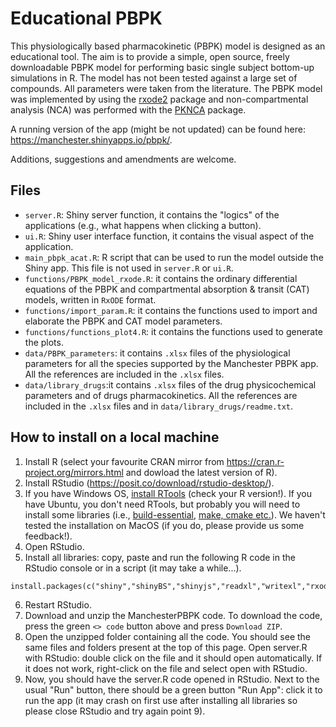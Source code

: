 # Educational PBPK
This physiologically based pharmacokinetic (PBPK) model is designed as an educational tool. The aim is to provide a simple, open source, freely downloadable PBPK model for performing basic single subject bottom-up simulations in R. The model has not been tested against a large set of compounds. All parameters were taken from the literature. The PBPK model was implemented by using the [rxode2](https://cran.r-project.org/web/packages/rxode2/index.html) package and non-compartmental analysis (NCA) was performed with the [PKNCA](https://cran.r-project.org/web/packages/PKNCA/index.html) package.

A running version of the app (might be not updated) can be found here: https://manchester.shinyapps.io/pbpk/.

Additions, suggestions and amendments are welcome.

## Files
- `server.R`: Shiny server function, it contains the "logics" of the applications (e.g., what happens when clicking a button).
- `ui.R`: Shiny user interface function, it contains the visual aspect of the application.
- `main_pbpk_acat.R`: R script that can be used to run the model outside the Shiny app. This file is not used in `server.R` or `ui.R`.
- `functions/PBPK_model_rxode.R`: it contains the ordinary differential equations of the PBPK and compartmental absorption & transit (CAT) models, written in `RxODE` format.
- `functions/import_param.R`: it contains the functions used to import and elaborate the PBPK and CAT model parameters.
- `functions/functions_plot4.R`: it contains the functions used to generate the plots.
- `data/PBPK_parameters`: it contains `.xlsx` files of the physiological parameters for all the species supported by the Manchester PBPK app. All the references are included in the `.xlsx` files.
- `data/library_drugs`:it contains `.xlsx` files of the drug physicochemical parameters and of drugs pharmacokinetics. All the references are included in the `.xlsx` files and in `data/library_drugs/readme.txt`.

## How to install on a local machine

1. Install R (select your favourite CRAN mirror from https://cran.r-project.org/mirrors.html and dowload the latest version of R).
2. Install RStudio (https://posit.co/download/rstudio-desktop/).
3. If you have Windows OS, [install RTools](https://cran.r-project.org/bin/windows/Rtools/) (check your R version!). If you have Ubuntu, you don't need RTools, but probably you will need to install some libraries (i.e., [build-essential](https://github.com/SystemsForecasting/nlmixr2_on_AWS#install-r-and-rstudio), [make, cmake etc.](https://github.com/SystemsForecasting/nlmixr2_on_AWS#install-tidyverse-and-nlmixr2)). We haven't tested the installation on MacOS (if you do, please provide us some feedback!).
4. Open RStudio.
5. Install all libraries: copy, paste and run the following R code in the RStudio console or in a script (it may take a while...).
```
install.packages(c("shiny","shinyBS","shinyjs","readxl","writexl","rxode2","dplyr","ggplot2","RColorBrewer","gridExtra","PKNCA","shinybusy"))
```
6. Restart RStudio.
7. Download and unzip the ManchesterPBPK code. To download the code, press the green `<> code` button above and press `Download ZIP`.
8. Open the unzipped folder containing all the code. You should see the same files and folders present at the top of this page. Open server.R with RStudio: double click on the file and it should open automatically. If it does not work, right-click on the file and select open with RStudio.
9. Now, you should have the server.R code opened in RStudio. Next to the usual "Run" button, there should be a green button "Run App": click it to run the app (it  may crash on first use after installing all libraries so please close RStudio and try again point 9).
